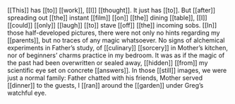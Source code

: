 [[This]] has [[to]] [[work]], [[I]] [[thought]]. It just has [[to]]. But [[after]] spreading out [[the]] instant [[film]] [[on]] [[the]] dining [[table]], [[I]] [[could]] [[only]] [[laugh]] [[to]] stave [[off]] [[the]] incoming sobs. [[In]] those half-developed pictures, there were not only no hints regarding my [[parents]], but no traces of any magic whatsoever. No signs of alchemical experiments in Father’s study, of [[culinary]] [[sorcery]] in Mother’s kitchen, nor of beginners’ charms practice in my bedroom. It was as if the magic of the past had been overwritten or sealed away, [[hidden]] [[from]] my scientific eye set on concrete [[answers]]. In those [[still]] images, we were just a normal family: Father chatted with his friends, Mother served [[dinner]] to the guests, I [[ran]] around the [[garden]] under Greg’s watchful eye. 